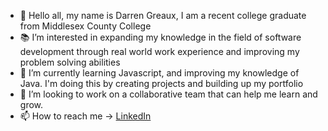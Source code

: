 - 👋 Hello all, my name is Darren Greaux, I am a recent college graduate from Middlesex County College
- 📚 I’m interested in expanding my knowledge in the field of software development through real world work experience and improving my problem solving abilities
- 📖 I’m currently learning Javascript, and improving my knowledge of Java. I'm doing this by creating projects and building up my portfolio 
- 💞️ I’m looking to work on a collaborative team that can help me learn and grow.
- 📫 How to reach me -> <a href = "https://www.linkedin.com/in/darren-greaux/">LinkedIn</a>

<!---
greauxd/greauxd is a ✨ special ✨ repository because its `README.md` (this file) appears on your GitHub profile.
You can click the Preview link to take a look at your changes.
--->
